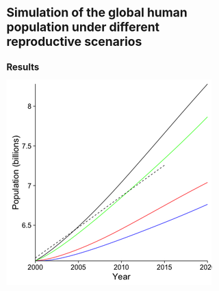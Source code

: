 Simulation of the global human population under different reproductive scenarios
================================================================================

Results
-------

![Global poppulation](figures/Fig1.png)
